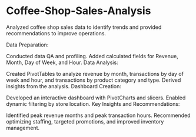 # Coffee-Shop-Sales-Analysis
Analyzed coffee shop sales data to identify trends and provided recommendations to improve operations.

Data Preparation:

Conducted data QA and profiling.
Added calculated fields for Revenue, Month, Day of Week, and Hour.
Data Analysis:

Created PivotTables to analyze revenue by month, transactions by day of week and hour, and transactions by product category and type.
Derived insights from the analysis.
Dashboard Creation:

Developed an interactive dashboard with PivotCharts and slicers.
Enabled dynamic filtering by store location.
Key Insights and Recommendations:

Identified peak revenue months and peak transaction hours.
Recommended optimizing staffing, targeted promotions, and improved inventory management.
